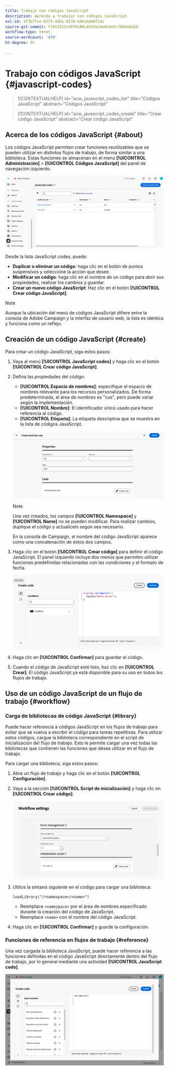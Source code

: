 ```yaml
---
title: Trabajo con códigos JavaScript
description: Aprenda a trabajar con códigos JavaScript.
exl-id: 4f3b7fce-0373-4db1-8239-64b1bda0f14c
source-git-commit: f1911523c9076188c492da24e0cbe5c760e58a28
workflow-type: tm+mt
source-wordcount: '479'
ht-degree: 3%

---
```


# Trabajo con códigos JavaScript {#javascript-codes}

>[!CONTEXTUALHELP]
>id="acw_javascript_codes_list"
>title="Códigos JavaScript"
>abstract="Códigos JavaScript"

>[!CONTEXTUALHELP]
>id="acw_javascript_codes_create"
>title="Crear código JavaScript"
>abstract="Crear código JavaScript"

## Acerca de los códigos JavaScript {#about}

Los códigos JavaScript permiten crear funciones reutilizables que se pueden utilizar en distintos flujos de trabajo, de forma similar a una biblioteca. Estas funciones se almacenan en el menú **[!UICONTROL Administración]** > **[!UICONTROL Códigos JavaScript]** del panel de navegación izquierdo.

![Interfaz de lista de códigos JavaScript que muestra las opciones disponibles](assets/javascript-list.png)

Desde la lista JavaScript codes, puede:

* **Duplicar o eliminar un código**: haga clic en el botón de puntos suspensivos y seleccione la acción que desee.
* **Modificar un código**: haga clic en el nombre de un código para abrir sus propiedades, realizar los cambios y guardar.
* **Crear un nuevo código JavaScript**: Haz clic en el botón **[!UICONTROL Crear código JavaScript]**.

>[!NOTE]
>
>Aunque la ubicación del menú de códigos JavaScript difiere entre la consola de Adobe Campaign y la interfaz de usuario web, la lista es idéntica y funciona como un reflejo.

## Creación de un código JavaScript {#create}

Para crear un código JavaScript, siga estos pasos:

1. Vaya al menú **[!UICONTROL JavaScript codes]** y haga clic en el botón **[!UICONTROL Crear código JavaScript]**.

1. Defina las propiedades del código:

   * **[!UICONTROL Espacio de nombres]**: especifique el espacio de nombres relevante para los recursos personalizados. De forma predeterminada, el área de nombres es &quot;cus&quot;, pero puede variar según la implementación.
   * **[!UICONTROL Nombre]**: El identificador único usado para hacer referencia al código.
   * **[!UICONTROL Etiqueta]**: La etiqueta descriptiva que se muestra en la lista de códigos JavaScript.

   ![Interfaz de creación de código JavaScript que muestra los campos de área de nombres, nombre y etiqueta](assets/javascript-create.png)

   >[!NOTE]
   >
   >Una vez creados, los campos **[!UICONTROL Namespace]** y **[!UICONTROL Name]** no se pueden modificar. Para realizar cambios, duplique el código y actualícelo según sea necesario.
   >
   >En la consola de Campaign, el nombre del código JavaScript aparece como una concatenación de estos dos campos.

1. Haga clic en el botón **[!UICONTROL Crear código]** para definir el código JavaScript. El panel izquierdo incluye dos menús que permiten utilizar funciones predefinidas relacionadas con las condiciones y el formato de fecha.

   ![Interfaz del editor de código de JavaScript que muestra funciones predefinidas](assets/javascript-code.png)

1. Haga clic en **[!UICONTROL Confirmar]** para guardar el código.

1. Cuando el código de JavaScript esté listo, haz clic en **[!UICONTROL Crear]**. El código JavaScript ya está disponible para su uso en todos los flujos de trabajo.

## Uso de un código JavaScript de un flujo de trabajo {#workflow}

### Carga de bibliotecas de código JavaScript {#library}

Puede hacer referencia a códigos JavaScript en los flujos de trabajo para evitar que se vuelva a escribir el código para tareas repetitivas. Para utilizar estos códigos, cargue la biblioteca correspondiente en el script de inicialización del flujo de trabajo. Esto le permite cargar una vez todas las bibliotecas que contienen las funciones que desea utilizar en el flujo de trabajo.

Para cargar una biblioteca, siga estos pasos:

1. Abra un flujo de trabajo y haga clic en el botón **[!UICONTROL Configuración]**.
1. Vaya a la sección **[!UICONTROL Script de inicialización]** y haga clic en **[!UICONTROL Crear código]**.

   ![Interfaz de script de inicialización de flujo de trabajo que muestra la opción de creación de código](assets/javascript-initialization.png)

1. Utilice la sintaxis siguiente en el código para cargar una biblioteca:

   ```
   loadLibrary("/<namespace>/<name>")
   ```

   * Reemplace `<namespace>` por el área de nombres especificado durante la creación del código de JavaScript.
   * Reemplace `<name>` con el nombre del código JavaScript.

1. Haga clic en **[!UICONTROL Confirmar]** y guarde la configuración.

### Funciones de referencia en flujos de trabajo {#reference}

Una vez cargada la biblioteca JavaScript, puede hacer referencia a las funciones definidas en el código JavaScript directamente dentro del flujo de trabajo, por lo general mediante una actividad **[!UICONTROL JavaScript code]**.

![Interfaz de flujo de trabajo que muestra el uso de funciones JavaScript](assets/javascript-function.png)